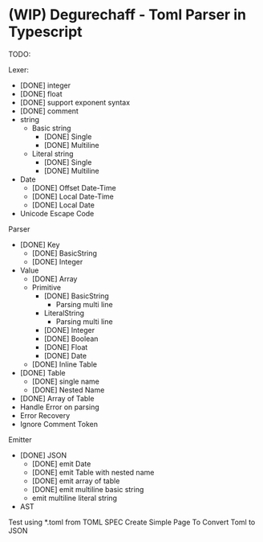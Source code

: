 (WIP) Degurechaff - Toml Parser in Typescript
=================

TODO:

Lexer:
- [DONE] integer
- [DONE] float
- [DONE] support exponent syntax
- [DONE] comment
- string
  - Basic string
    - [DONE] Single
    - [DONE] Multiline
  - Literal string
    - [DONE] Single
    - [DONE] Multiline
- Date
  - [DONE] Offset Date-Time
  - [DONE] Local Date-Time
  - [DONE] Local Date
- Unicode Escape Code

Parser
- [DONE] Key
  - [DONE] BasicString
  - [DONE] Integer
- Value
  - [DONE] Array
  - Primitive
    - [DONE] BasicString
      - Parsing multi line
    - LiteralString
      - Parsing multi line
    - [DONE] Integer
    - [DONE] Boolean
    - [DONE] Float
    - [DONE] Date
  - [DONE] Inline Table
- [DONE] Table
  - [DONE] single name
  - [DONE] Nested Name
- [DONE] Array of Table
- Handle Error on parsing
- Error Recovery
- Ignore Comment Token

Emitter
- [DONE] JSON
  - [DONE] emit Date
  - [DONE] emit Table with nested name
  - [DONE] emit array of table
  - [DONE] emit multiline basic string
  - emit multiline literal string
- AST

Test using *.toml from TOML SPEC
Create Simple Page To Convert Toml to JSON